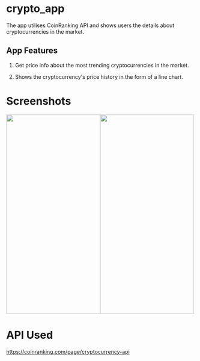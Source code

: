 # crypto_app

The app utilises CoinRanking API and shows users the details about cryptocurrencies in the market.

## App Features
1. Get price info about the most trending cryptocurrencies in the market.

2. Shows the cryptocurrency's price history in the form of a line chart.

# Screenshots
<img src="https://user-images.githubusercontent.com/56200946/152469196-b3661a2e-693a-478e-b776-c7b020c0e998.png" width="250" height="530" /><img src="https://user-images.githubusercontent.com/56200946/152469192-54911e19-56ca-48e8-8cce-35cb8c2b00a7.png" width="250" height="530" />

# API Used
https://coinranking.com/page/cryptocurrency-api
